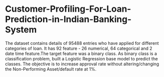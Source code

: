 # Customer-Profiling-For-Loan-Prediction-in-Indian-Banking-System
The dataset contains details of 95488 entries who have applied for different categories of loan. It has 92 feature - 26 numerical, 64 categorical and 2 date time feature.The target feature was a binary class. As binary class is a classification problem, built a Logistic Regression base model to predict the classes. The objective is to increase approval rate without altering/changing the Non-Performing Asset/default rate at 1%.
